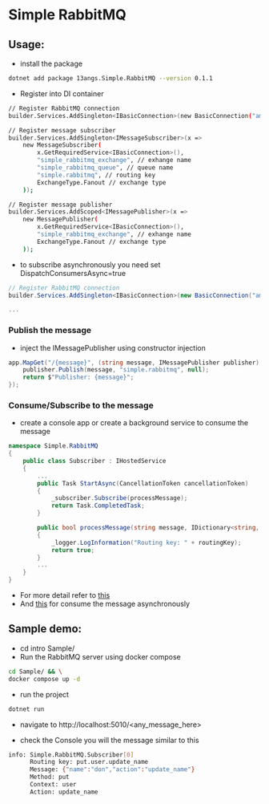 # Simple RabbitMQ

## Usage:

- install the package

```bash
dotnet add package 13angs.Simple.RabbitMQ --version 0.1.1
```

- Register into DI container

```bash
// Register RabbitMQ connection
builder.Services.AddSingleton<IBasicConnection>(new BasicConnection("amqp://guest:guest@rabbitmq-management:5672"));

// Register message subscriber
builder.Services.AddSingleton<IMessageSubscriber>(x =>
    new MessageSubscriber(
        x.GetRequiredService<IBasicConnection>(),
        "simple_rabbitmq_exchange", // exhange name
        "simple_rabbitmq_queue", // queue name
        "simple.rabbitmq", // routing key
        ExchangeType.Fanout // exchange type
    ));

// Register message publisher
builder.Services.AddScoped<IMessagePublisher>(x =>
    new MessagePublisher(
        x.GetRequiredService<IBasicConnection>(),
        "simple_rabbitmq_exchange", // exhange name
        ExchangeType.Fanout // exchange type
    ));
```

- to subscribe asynchronously you need set DispatchConsumersAsync=true

```csharp
// Register RabbitMQ connection
builder.Services.AddSingleton<IBasicConnection>(new BasicConnection("amqp://guest:guest@rabbitmq-management:5672", true));

...
```

### Publish the message

- inject the IMessagePublisher using constructor injection

```csharp
app.MapGet("/{message}", (string message, IMessagePublisher publisher) => {
    publisher.Publish(message, "simple.rabbitmq", null);
    return $"Publisher: {message}";
});
```

### Consume/Subscribe to the message

- create a console app or create a background service to consume the message

```csharp
namespace Simple.RabbitMQ
{
    public class Subscriber : IHostedService
    {
        ...
        public Task StartAsync(CancellationToken cancellationToken)
        {
            _subscriber.Subscribe(processMessage);
            return Task.CompletedTask;
        }

        public bool processMessage(string message, IDictionary<string, object> headers, string routingKey)
        {   
            _logger.LogInformation("Routing key: " + routingKey);
            return true;
        }
        ...
    }
}
```
- For more detail refer to [this](https://github.com/13angs/simple-rabbitmq/blob/main/Sample/Subscriber.cs)
- And [this](https://github.com/13angs/simple-rabbitmq/blob/main/Sample/AsyncSubscriber.cs) for consume the message asynchronously

## Sample demo:

- cd intro Sample/ 
- Run the RabbitMQ server using docker compose

```bash
cd Sample/ && \
docker compose up -d
```

- run the project

```bash
dotnet run
```

- navigate to http://localhost:5010/<any_message_here>

- check the Console you will the message similar to this

```bash
info: Simple.RabbitMQ.Subscriber[0]
      Routing key: put.user.update_name
      Message: {"name":"don","action":"update_name"}
      Method: put
      Context: user
      Action: update_name
```
